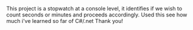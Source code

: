 This project is a stopwatch at a console level, it identifies if we wish to count seconds or minutes and proceeds accordingly.
Used this see how much i've learned so far of C#/.net
Thank you!

